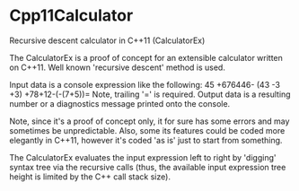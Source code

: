 Cpp11Calculator
===============

Recursive descent calculator in C++11 (CalculatorEx)

The CalculatorEx is a proof of concept for an extensible calculator written on C++11. Well known 'recursive descent' method is used.

Input data is a console expression like the following: 45 +676446- (43 -3 +3) +78+12-(-(7+5))= 
Note, trailing '=' is required. Output data is a resulting number or a diagnostics message printed onto the console.

Note, since it's a proof of concept only, it for sure has some errors and may sometimes be unpredictable. Also, some its features could be coded more elegantly in C++11, however it's coded 'as is' just to start from something.

The CalculatorEx evaluates the input expression left to right by 'digging' syntax tree via the recursive calls (thus, the available input expression tree height is limited by the C++ call stack size). 

